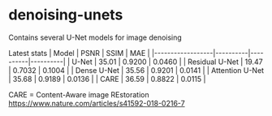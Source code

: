 # denoising-unets
Contains several U-Net models for image denoising

Latest stats
| Model            | PSNR     | SSIM     | MAE      |
|------------------|----------|----------|----------|
| U-Net            | 35.01    | 0.9200   | 0.0460   |
| Residual U-Net   | 19.47    | 0.7032   | 0.1004   |
| Dense U-Net      | 35.56    | 0.9201   | 0.0141   |
| Attention U-Net  | 35.68    | 0.9189   | 0.0136   |
| CARE             | 36.59    | 0.8822   | 0.0115   |

CARE = Content-Aware image REstoration
https://www.nature.com/articles/s41592-018-0216-7
